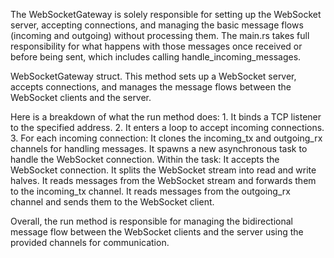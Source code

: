 The WebSocketGateway is solely responsible for setting up the WebSocket server, accepting connections, and managing the basic message flows (incoming and outgoing) without processing them.
The main.rs takes full responsibility for what happens with those messages once received or before being sent, which includes calling handle_incoming_messages.

WebSocketGateway struct. This method sets up a WebSocket server, accepts connections, and manages the message flows between the WebSocket clients and the server.

Here is a breakdown of what the run method does:
1.
It binds a TCP listener to the specified address.
2.
It enters a loop to accept incoming connections.
3.
For each incoming connection:
It clones the incoming_tx and outgoing_rx channels for handling messages.
It spawns a new asynchronous task to handle the WebSocket connection.
Within the task:
It accepts the WebSocket connection.
It splits the WebSocket stream into read and write halves.
It reads messages from the WebSocket stream and forwards them to the incoming_tx channel.
It reads messages from the outgoing_rx channel and sends them to the WebSocket client.


Overall, the run method is responsible for managing the bidirectional message flow between the WebSocket clients and the server using the provided channels for communication.